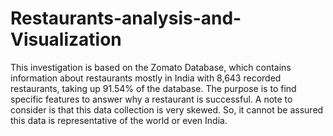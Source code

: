# Restaurants-analysis-and-Visualization

This investigation is based on the Zomato Database, which contains information about restaurants mostly in India with 8,643 recorded restaurants, taking up 91.54% of the database. The purpose is to find specific features to answer why a restaurant is successful. A note to consider is that this data collection is very skewed. So, it cannot be assured this data is representative of the world or even India.  
